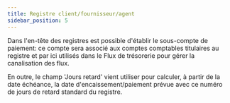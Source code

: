 ```yaml
---
title: Registre client/fournisseur/agent
sidebar_position: 5
---
```


Dans l'en-tête des registres est possible d'établir le sous-compte de paiement: ce compte sera associé aux comptes comptables titulaires au registre et par ici utilisés dans le Flux de trésorerie pour gérer la canalisation des flux.

En outre, le champ 'Jours retard' vient utiliser pour calculer, à partir de la date échéance, la date d'encaissement/paiement prévue avec ce numéro de jours de retard standard du registre.






